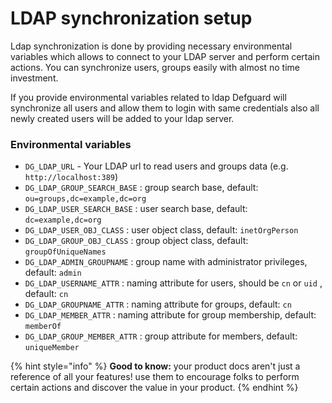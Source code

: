 # LDAP synchronization setup

Ldap synchronization is done by providing necessary environmental variables which allows to connect to your LDAP server and perform certain actions. You can synchronize users, groups easily with almost no time investment.

If you provide environmental variables related to ldap Defguard will synchronize all users and allow them to login with same credentials also all newly created users will be added to your ldap server.



### Environmental variables

* `DG_LDAP_URL` - Your LDAP url to read users and groups data (e.g. `http://localhost:389`)
* `DG_LDAP_GROUP_SEARCH_BASE` : group search base, default: `ou=groups,dc=example,dc=org`
* `DG_LDAP_USER_SEARCH_BASE` : user  search base, default: `dc=example,dc=org`
* `DG_LDAP_USER_OBJ_CLASS` :  user object class, default: `inetOrgPerson`
* `DG_LDAP_GROUP_OBJ_CLASS` : group object class, default: `groupOfUniqueNames`
* `DG_LDAP_ADMIN_GROUPNAME` : group name with administrator privileges, default: `admin`
* `DG_LDAP_USERNAME_ATTR` : naming attribute for users, should be `cn` or `uid` , default: `cn`&#x20;
* `DG_LDAP_GROUPNAME_ATTR` : naming attribute for groups, default: `cn`
* `DG_LDAP_MEMBER_ATTR` : naming attribute for group membership, default: `memberOf`&#x20;
* `DG_LDAP_GROUP_MEMBER_ATTR` :  group attribute for members, default: `uniqueMember`

{% hint style="info" %}
**Good to know:** your product docs aren't just a reference of all your features! use them to encourage folks to perform certain actions and discover the value in your product.
{% endhint %}
